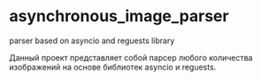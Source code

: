 # asynchronous_image_parser
parser based on asyncio and reguests library

Данный проект представляет собой парсер любого количества изображений на основе библиотек asyncio и reguests.

